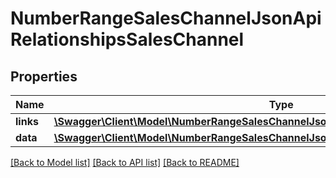 # NumberRangeSalesChannelJsonApiRelationshipsSalesChannel

## Properties
Name | Type | Description | Notes
------------ | ------------- | ------------- | -------------
**links** | [**\Swagger\Client\Model\NumberRangeSalesChannelJsonApiRelationshipsSalesChannelLinks**](NumberRangeSalesChannelJsonApiRelationshipsSalesChannelLinks.md) |  | [optional] 
**data** | [**\Swagger\Client\Model\NumberRangeSalesChannelJsonApiRelationshipsSalesChannelData**](NumberRangeSalesChannelJsonApiRelationshipsSalesChannelData.md) |  | [optional] 

[[Back to Model list]](../../README.md#documentation-for-models) [[Back to API list]](../../README.md#documentation-for-api-endpoints) [[Back to README]](../../README.md)

